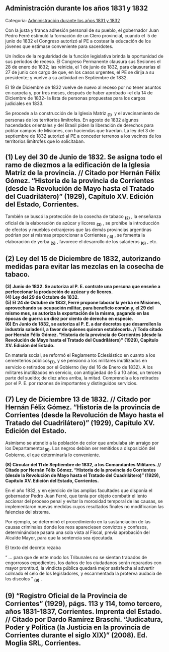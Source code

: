 ## Administración durante los años 1831 y 1832

Categoría: [Administración durante los años 1831 y 1832](http://descubrircorrientes.com.ar/2012/index.php/4834-historia-desde-1814-hasta-la-guerra-de-la-triple-alianza/de-fernandez-blanco-a-atienza-ordenamiento-estadual-1821-1837/segundo-mandato-de-ferre-1830-1833/administracion-durante-los-anos-1831-y-1832)

Con la justa y franca adhesión personal de su pueblo, el gobernador Juan Pedro Ferré estimuló la formación de un Clero provincial, cuando el  5 de junio de 1832 el Congreso autorizó al PE a costear la educación de los jóvenes que estimase conveniente para sacerdotes.

Un índice de la regularidad de la función legislativa brinda la oportunidad de sus períodos de receso. El Congreso Permanente clausura sus Sesiones el 28 de enero de 1832; las reinicia, el 1 de junio de 1832, para clausurarlas el 27 de junio con cargo de que, en los casos urgentes, el PE se dirija a su presidente; y vuelve a su actividad en Septiembre de 1832.

El 19 de Diciembre de 1832 vuelve de nuevo al receso por no tener asuntos en carpeta y, por tres meses, después de haber aprobado -el día 14 de Diciembre de 1832- la lista de personas propuestas para los cargos judiciales en 1833.

Se procede a la construcción de la Iglesia Matriz <sub><strong><span><span>(1)</span></span></strong></sub>  y el avecinamiento de personas de los territorios limítrofes. En agosto de 1832 algunos hacendados orientales y del Brasil piden la liberación de derechos para poblar campos de Misiones, con haciendas que traerían. La ley del 3 de septiembre de 1832 autorizó al PE a conceder terrenos a los vecinos de los territorios limítrofes que lo solicitaban.

## **(1) Ley del 30 de Junio de 1832. Se asigna todo el ramo de diezmos a la edificación de la Iglesia Matriz de la provincia. // Citado por Hernán Félix Gómez. “Historia de la provincia de Corrientes (desde la Revolución de Mayo hasta el Tratado del Cuadrilátero)” (1929), Capítulo XV. Edición del Estado, Corrientes.**

También se buscó la protección de la cosecha de tabaco <sub><strong><span><span>(2)</span></span></strong></sub> , la enseñanza oficial de la elaboración de azúcar y licores <sub><strong><span><span>(3)</span></span></strong></sub> , se prohibe la introducción de efectos y muebles extranjeros que las demás provincias argentinas podrían por sí mismas proporcionar a Corrientes <sub><strong><span><span>( 4)</span></span></strong></sub> , se fomenta la elaboración de yerba <sub><strong><span><span>(5)</span></span></strong></sub> , favorece el desarrollo de los saladeros <sub><strong><span><span>(6)</span></span></strong></sub> , etc.

## **(2) Ley del 15 de Diciembre de 1832, autorizando medidas para evitar las mezclas en la cosecha de tabaco.**  
**(3) Junio de 1832. Se autoriza al P. E. contrate una persona que enseñe a perfeccionar la producción de azúcar y de licores.**  
**(4) Ley del 29 de Octubre de 1832.**  
**(5) El 24 de Octubre de 1832, Ferré propone laborar la yerba en Misiones, aprovechando su ocupación militar, para beneficio común y, el 29 del mismo mes, se autoriza la exportación de la misma, pagando en las épocas de guerra un diez por ciento de derecho en especie.**  
**(6) En Junio de 1832, se autoriza al P. E. a dar decretos que desarrollen la industria saladeril, a favor de quienes quieran establecerla. // Todo citado por Hernán Félix Gómez. “Historia de la provincia de Corrientes (desde la Revolución de Mayo hasta el Tratado del Cuadrilátero)” (1929), Capítulo XV. Edición del Estado.**

En materia social, se reformó el Reglamento Eclesiástico en cuanto a los cementerios públicos<sub><strong>(7)</strong></sub>, y se pensionó a los militares inutilizados en servicio o retirados por el Gobierno (ley del 16 de Enero de 1832). A los militares inutilizados en servicio, con antigüedad de 5 a 10 años, un tercera parte del sueldo; de diez años arriba, la mitad. Comprendía a los retirados por el P. E. por razones de importantes y distinguidos servicios.

## **(7) Ley de Diciembre 13 de 1832. // Citado por Hernán Félix Gómez. “Historia de la provincia de Corrientes (desde la Revolución de Mayo hasta el Tratado del Cuadrilátero)” (1929), Capítulo XV. Edición del Estado.**

Asimismo se atendió a la población de color que ambulaba sin arraigo por los Departamentos<sub><strong>(8)</strong></sub>. Los negros debían ser remitidos a disposición del Gobierno, el que determinaría lo conveniente.

**(8) Circular del 11 de Septiembre de 1832, a los Comandantes Militares. // Citado por Hernán Félix Gómez. “Historia de la provincia de Corrientes (desde la Revolución de Mayo hasta el Tratado del Cuadrilátero)” (1929), Capítulo XV. Edición del Estado, Corrientes.**

En el año 1832, y en ejercicio de las amplias facultades que disponía el gobernador Pedro Juan Ferré, que tenía por objeto combatir el lento accionar del proceso penal y evitar la morosidad temporal de las causas, se implementaron nuevas medidas cuyos resultados finales no modificarían las falencias del sistema.

Por ejemplo, se determinó el procedimiento en la sustanciación de las causas criminales donde los reos apareciesen convictos y confesos, determinándose pasara una sola vista al Fiscal, previa aprobación del Alcalde Mayor, para que la sentencia sea ejecutada.

El texto del decreto rezaba

“ ... para que de este modo los Tribunales no se sientan trabados de engorrosos expedientes, los daños de los ciudadanos serán reparados con mayor prontitud, la vindicta pública quedará mejor satisfecha al advertir colmado el celo de los legisladores, y escarmentada la proterva audacia de los discolos ” <sub><strong><span><span>(9)</span></span></strong></sub> .

## **(9) “Registro Oficial de la Provincia de Corrientes” (1929), págs. 113 y 114, tomo tercero, años 1831-1837, Corrientes. Imprenta del Estado. // Citado por Dardo Ramírez Braschi. “Judicatura, Poder y Política (la Justicia en la provincia de Corrientes durante el siglo XIX)” (2008). Ed. Moglia SRL, Corrientes.**